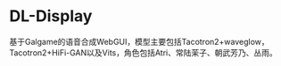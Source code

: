 # DL-Display
基于Galgame的语音合成WebGUI，模型主要包括Tacotron2+waveglow，Tacotron2+HiFi-GAN以及Vits，角色包括Atri、常陆茉子、朝武芳乃、丛雨。

